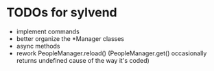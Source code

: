 # TODOs for sylvend

- implement commands
- better organize the \*Manager classes
- async methods
- rework PeopleManager.reload() (PeopleManager.get() occasionally returns undefined cause of the way it's coded)
